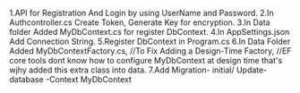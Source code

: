 1.API for Registration And Login by using UserName and Password.
2.In Authcontroller.cs Create Token, Generate Key for encryption.
3.In Data folder Added MyDbContext.cs for register DbContext.
4.In AppSettings.json Add Connection String.
5.Register DbContext in Program.cs
6.In Data Folder Added MyDbContextFactory.cs, //To Fix Adding a Design-Time Factory, //EF core tools dont know how to configure MyDbContext at design time that's wjhy added this extra class into data. 
7.Add Migration- initial/ Update-database -Context MyDbContext
